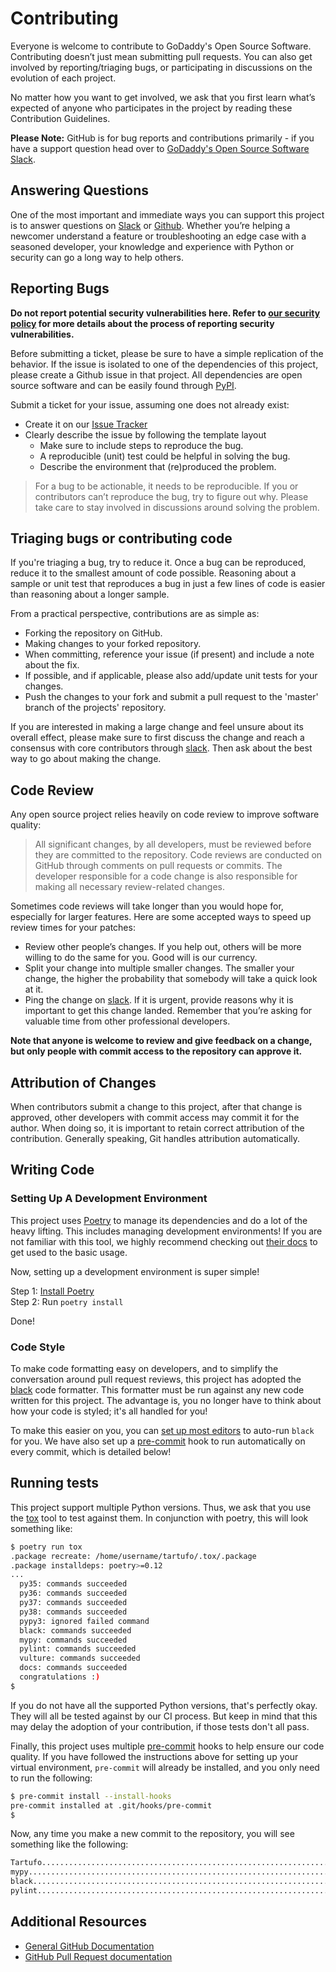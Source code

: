 # Contributing

Everyone is welcome to contribute to GoDaddy's Open Source Software.
Contributing doesn’t just mean submitting pull requests. You can also get
involved by reporting/triaging bugs, or participating in discussions on the evolution of each
project.

No matter how you want to get involved, we ask that you first learn what’s
expected of anyone who participates in the project by reading these Contribution
Guidelines.

**Please Note:** GitHub is for bug reports and contributions primarily - if you
have a support question head over to [GoDaddy's Open Source Software Slack][slack].

## Answering Questions

One of the most important and immediate ways you can support this project is to
answer questions on [Slack][slack] or [Github][issues]. Whether you’re helping a
newcomer understand a feature or troubleshooting an edge case with a seasoned
developer, your knowledge and experience with Python or security can go a long
way to help others.

## Reporting Bugs

**Do not report potential security vulnerabilities here. Refer to
[our security policy] for more details about the process of reporting
security vulnerabilities.**

Before submitting a ticket, please be sure to have a simple replication of the
behavior. If the issue is isolated to one of the dependencies of this project,
please create a Github issue in that project. All dependencies are open source
software and can be easily found through [PyPI].

Submit a ticket for your issue, assuming one does not already exist:

- Create it on our [Issue Tracker][issues]
- Clearly describe the issue by following the template layout
  - Make sure to include steps to reproduce the bug.
  - A reproducible (unit) test could be helpful in solving the bug.
  - Describe the environment that (re)produced the problem.

> For a bug to be actionable, it needs to be reproducible. If you or
> contributors can’t reproduce the bug, try to figure out why. Please take care
> to stay involved in discussions around solving the problem.

## Triaging bugs or contributing code

If you're triaging a bug, try to reduce it. Once a bug can be reproduced, reduce
it to the smallest amount of code possible. Reasoning about a sample or unit
test that reproduces a bug in just a few lines of code is easier than reasoning
about a longer sample.

From a practical perspective, contributions are as simple as:

- Forking the repository on GitHub.
- Making changes to your forked repository.
- When committing, reference your issue (if present) and include a note about
  the fix.
- If possible, and if applicable, please also add/update unit tests for your
  changes.
- Push the changes to your fork and submit a pull request to the 'master' branch
  of the projects' repository.

If you are interested in making a large change and feel unsure about its overall
effect, please make sure to first discuss the change and reach a consensus with
core contributors through [slack]. Then ask about the best way to go about
making the change.

## Code Review

Any open source project relies heavily on code review to improve software
quality:

> All significant changes, by all developers, must be reviewed before they are
> committed to the repository. Code reviews are conducted on GitHub through
> comments on pull requests or commits. The developer responsible for a code
> change is also responsible for making all necessary review-related changes.

Sometimes code reviews will take longer than you would hope for, especially for
larger features. Here are some accepted ways to speed up review times for your
patches:

- Review other people’s changes. If you help out, others will be more willing to
  do the same for you. Good will is our currency.
- Split your change into multiple smaller changes. The smaller your change, the
  higher the probability that somebody will take a quick look at it.
- Ping the change on [slack]. If it is urgent, provide reasons why it is
  important to get this change landed. Remember that you’re asking for valuable
  time from other professional developers.

**Note that anyone is welcome to review and give feedback on a change, but only
people with commit access to the repository can approve it.**

## Attribution of Changes

When contributors submit a change to this project, after that change is approved,
other developers with commit access may commit it for the author. When doing so,
it is important to retain correct attribution of the contribution. Generally
speaking, Git handles attribution automatically.

## Writing Code

### Setting Up A Development Environment

This project uses [Poetry] to manage its dependencies and do a lot of the heavy
lifting. This includes managing development environments! If you are not
familiar with this tool, we highly recommend checking out [their docs][poetry docs]
to get used to the basic usage.

Now, setting up a development environment is super simple!

Step 1: [Install Poetry]  
Step 2: Run ``poetry install``

Done!

### Code Style

To make code formatting easy on developers, and to simplify the conversation
around pull request reviews, this project has adopted the
[black] code formatter. This formatter must be run against any new code written
for this project. The advantage is, you no longer have to think about how your
code is styled; it's all handled for you!

To make this easier on you, you can [set up most editors][black-editors] to
auto-run `black` for you. We have also set up a [pre-commit] hook to run
automatically on every commit, which is detailed below!

## Running tests

This project support multiple Python versions. Thus, we ask that you use the
[tox] tool to test against them. In conjunction with poetry, this will look
something like:

```sh
$ poetry run tox
.package recreate: /home/username/tartufo/.tox/.package
.package installdeps: poetry>=0.12
...
  py35: commands succeeded
  py36: commands succeeded
  py37: commands succeeded
  py38: commands succeeded
  pypy3: ignored failed command
  black: commands succeeded
  mypy: commands succeeded
  pylint: commands succeeded
  vulture: commands succeeded
  docs: commands succeeded
  congratulations :)
$
```

If you do not have all the supported Python versions, that's perfectly okay.
They will all be tested against by our CI process. But keep in mind that this
may delay the adoption of your contribution, if those tests don't all pass.

Finally, this project uses multiple [pre-commit] hooks to help ensure our code
quality. If you have followed the instructions above for setting up your virtual
environment, `pre-commit` will already be installed, and you only need to run
the following:

```sh
$ pre-commit install --install-hooks
pre-commit installed at .git/hooks/pre-commit
$
```

Now, any time you make a new commit to the repository, you will see something
like the following:

```sh
Tartufo..................................................................Passed
mypy.....................................................................Passed
black....................................................................Passed
pylint...................................................................Passed
```

## Additional Resources

- [General GitHub Documentation](https://help.github.com/)
- [GitHub Pull Request documentation](https://help.github.com/send-pull-requests/)

[black]: https://github.com/psf/black
[black-editors]: https://github.com/psf/black#editor-integration
[issues]: https://github.com/godaddy/tartufo/issues
[Install Poetry]: https://python-poetry.org/docs/#installation
[our security policy]: https://github.com/godaddy/tartufo/security/policy
[PEP 8]: https://www.python.org/dev/peps/pep-0008/
[Poetry]: https://python-poetry.org/
[poetry docs]: https://python-poetry.org/docs/
[pre-commit]: https://pre-commit.com/
[PyPI]: http://pypi.org/
[slack]: https://godaddy-oss.slack.com/
[tox]: https://tox.readthedocs.io/en/latest/
